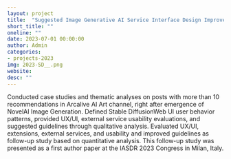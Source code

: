 ```yaml
---
layout: project
title:  "Suggested Image Generative AI Service Interface Design Improvement Guidelines"
short_title: ""
oneline: ""
date: 2023-07-01 00:00:00
author: Admin
categories:
- projects-2023
img: 2023-SD__.png
website: 
desc: ""
---
```

Conducted case studies and thematic analyses on posts with more than 10 recommendations in Arcalive AI Art channel, right after emergence of NovelAI Image Generation. Defined Stable DiffusionWeb UI user behavior patterns, provided UX/UI, external service usability evaluations, and suggested guidelines through qualitative analysis. Evaluated UX/UI, extensions, external services, and usability and improved guidelines as follow-up study based on quantitative analysis. This follow-up study was presented as a first author paper at the IASDR 2023 Congress in Milan, Italy.